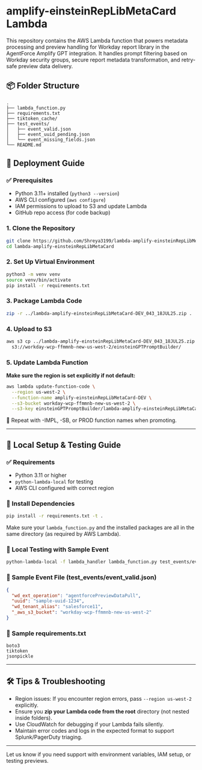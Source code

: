 # amplify-einsteinRepLibMetaCard Lambda

This repository contains the AWS Lambda function that powers metadata processing and preview handling for Workday report library in the AgentForce Amplify GPT integration. It handles prompt filtering based on Workday security groups, secure report metadata transformation, and retry-safe preview data delivery.

## 📦 Folder Structure
```
.
├── lambda_function.py
├── requirements.txt
├── tiktoken_cache/
├── test_events/
│   ├── event_valid.json
│   ├── event_uuid_pending.json
│   └── event_missing_fields.json
└── README.md
```

## 🚀 Deployment Guide

### ✅ Prerequisites
- Python 3.11+ installed (`python3 --version`)
- AWS CLI configured (`aws configure`)
- IAM permissions to upload to S3 and update Lambda
- GitHub repo access (for code backup)

### 1. Clone the Repository
```bash
git clone https://github.com/Shreya3199/lambda-amplify-einsteinRepLibMetaCard.git
cd lambda-amplify-einsteinRepLibMetaCard
```

### 2. Set Up Virtual Environment
```bash
python3 -m venv venv
source venv/bin/activate
pip install -r requirements.txt
```

### 3. Package Lambda Code
```bash
zip -r ../lambda-amplify-einsteinRepLibMetaCard-DEV_043_18JUL25.zip .
```

### 4. Upload to S3
```bash
aws s3 cp ../lambda-amplify-einsteinRepLibMetaCard-DEV_043_18JUL25.zip \
  s3://workday-wcp-ffmmnb-new-us-west-2/einsteinGPTPromptBuilder/
```

### 5. Update Lambda Function
**Make sure the region is set explicitly if not default:**
```bash
aws lambda update-function-code \
  --region us-west-2 \
  --function-name amplify-einsteinRepLibMetaCard-DEV \
  --s3-bucket workday-wcp-ffmmnb-new-us-west-2 \
  --s3-key einsteinGPTPromptBuilder/lambda-amplify-einsteinRepLibMetaCard-DEV_043_18JUL25.zip
```
🔁 Repeat with -IMPL, -SB, or PROD function names when promoting.

---

## 🧪 Local Setup & Testing Guide

### ✅ Requirements
- Python 3.11 or higher
- `python-lambda-local` for testing
- AWS CLI configured with correct region

### 🔹 Install Dependencies
```bash
pip install -r requirements.txt -t .
```
Make sure your `lambda_function.py` and the installed packages are all in the same directory (as required by AWS Lambda).

### 🔹 Local Testing with Sample Event
```bash
python-lambda-local -f lambda_handler lambda_function.py test_events/event_valid.json -t 600000
```

### 🔹 Sample Event File (test_events/event_valid.json)
```json
{
  "wd_ext_operation": "agentforcePreviewDataPull",
  "uuid": "sample-uuid-1234",
  "wd_tenant_alias": "salesforce11",
  "_aws_s3_bucket": "workday-wcp-ffmmnb-new-us-west-2"
}
```

### 🔹 Sample requirements.txt
```
boto3
tiktoken
jsonpickle
```

---

## 🛠️ Tips & Troubleshooting
- Region issues: If you encounter region errors, pass `--region us-west-2` explicitly.
- Ensure you **zip your Lambda code from the root** directory (not nested inside folders).
- Use CloudWatch for debugging if your Lambda fails silently.
- Maintain error codes and logs in the expected format to support Splunk/PagerDuty triaging.

---

Let us know if you need support with environment variables, IAM setup, or testing previews.
